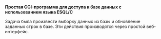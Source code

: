 **Простая CGI-программа для доступа к базе данных с использованием языка ESQL/C**

Задача была произвести выборку данных из базы и обновление заданных строк в базе.
Эти действия производятся через простой веб-интерфейс.
